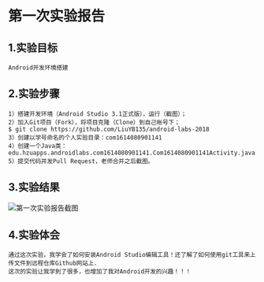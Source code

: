# 第一次实验报告
## 1.实验目标
	Android开发环境搭建
## 2.实验步骤
	1）搭建开发环境（Android Studio 3.1正式版），运行（截图）；
	2）加入Git项目（Fork），将项目克隆（Clone）到自己帐号下；
	$ git clone https://github.com/LiuYB135/android-labs-2018
	3）创建以学号命名的个人实验目录：com1614080901141
	4）创建一个Java类：edu.hzuapps.androidlabs.com1614080901141.Com1614080901141Activity.java
	5）提交代码并发Pull Request，老师合并之后截图。
## 3.实验结果
	
   ![第一次实验报告截图](https://github.com/LiuYB135/android-labs-2018/blob/master/com1614080901141/1.png)
   
## 4.实验体会
	通过这次实验，我学会了如何安装Android Studio编辑工具！还了解了如何使用git工具来上传文件到远程仓库Github网站上.
	这次的实验让我学到了很多，也增加了我对Android开发的兴趣！！！

